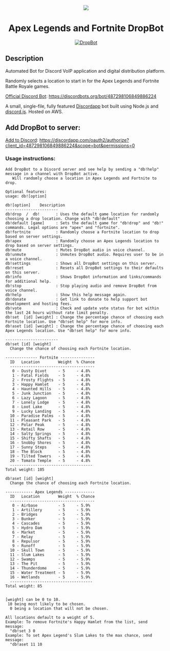 
<p align="center"><img src="https://images.discordapp.net/avatars/487298106849886224/3a7aecf76365ae6df789ff9486a32d47.png"></p>
<h1 align="center">Apex Legends and Fortnite DropBot</h1>

<p align="center">
  <a href="https://discordbots.org/bot/487298106849886224" >
    <img src="https://discordbots.org/api/widget/487298106849886224.svg" alt="DropBot" />
  </a>
</p>

## Description
Automated Bot for Discord VoIP application and digital distribution platform. 

Randomly selects a location to start in for the Apex Legends and Fortnite Battle Royale games.

[Official Discord Bot](https://discordbots.org/bot/487298106849886224):
https://discordbots.org/bot/487298106849886224

A small, single-file, fully featured [Discordapp](https://discordapp.com) bot built using Node.js and [discord.js](https://discord.js.org).
Hosted on AWS.

## Add DropBot to server:

[Add to Discord](https://discordapp.com/oauth2/authorize?client_id=487298106849886224&scope=bot&permissions=0):
https://discordapp.com/oauth2/authorize?client_id=487298106849886224&scope=bot&permissions=0

### Usage instructions:
```
Add DropBot to a Discord server and see help by sending a "db!help" message in a channel with DropBot active.
   Will randomly choose a location in Apex Legends and Fortnite to drop.
   
Optional features:
usage: db![option]

db![option]    Description
-----------------------
db!drop  /  db!       : Uses the default game location for randomly choosing a drop location. Change with "db!default"
db!default [game]     : Sets the default game for "db!drop" and "db!" commands. Legal options are "apex" and "fortnite".
db!fortnite           : Randomly choose a Fortnite location to drop based on server settings.
db!apex               : Randomly choose an Apex Legends location to drop based on server settings.
db!mute               : Mutes DropBot audio in voice channel.
db!unmute             : Unmutes DropBot audio. Requires user to be in a voice channel.
db!settings           : Shows all DropBot settings on this server.
db!reset              : Resets all DropBot settings to their defaults on this server.
db!info               : Shows DropBot information and links/commands for additional help.
db!stop               : Stop playing audio and remove DropBot from voice channel.
db!help               : Show this help message again.
db!donate             : Get link to donate to help support bot development and hosting fees.
db!vote               : Check and update vote status for bot within the last 24 hours without rate limit penalty.
db!set  [id] [weight] : Change the percentage chance of choosing each Fortnite location. Use "db!set help" for more info.
db!aset [id] [weight] : Change the percentage chance of choosing each Apex Legends location. Use "db!set help" for more info.

-----------------------
db!set [id] [weight]
  Change the chance of choosing each Fortnite location.

-------------- Fortnite ---------------
  ID   Location        Weight  % Chance
  -------------------------------------
   0 - Dusty Divot     - 5     - 4.8%
   1 - Fatal Fields    - 5     - 4.8%
   2 - Frosty Flights  - 5     - 4.8%
   3 - Happy Hamlet    - 5     - 4.8%
   4 - Haunted Hills   - 5     - 4.8%
   5 - Junk Junction   - 5     - 4.8%
   6 - Lazy Lagoon     - 5     - 4.8%
   7 - Lonely Lodge    - 5     - 4.8%
   8 - Loot Lake       - 5     - 4.8%
   9 - Lucky Landing   - 5     - 4.8%
  10 - Paradise Palms  - 5     - 4.8%
  11 - Pleasant Park   - 5     - 4.8%
  12 - Polar Peak      - 5     - 4.8%
  13 - Retail Row      - 5     - 4.8%
  14 - Salty Springs   - 5     - 4.8%
  15 - Shifty Shafts   - 5     - 4.8%
  16 - Snobby Shores   - 5     - 4.8%
  17 - Sunny Steps     - 5     - 4.8%
  18 - The Block       - 5     - 4.8%
  19 - Tilted Towers   - 5     - 4.8%
  20 - Tomato Temple   - 5     - 4.8%
  ------------------------------------
Total weight: 105

db!aset [id] [weight]
  Change the chance of choosing each Fortnite location.

------------ Apex Legends -------------
  ID   Location        Weight  % Chance
  -------------------------------------
   0 - Airbase         - 5     - 5.9%
   1 - Artillery       - 5     - 5.9%
   2 - Bridges         - 5     - 5.9%
   3 - Bunker          - 5     - 5.9%
   4 - Cascades        - 5     - 5.9%
   5 - Hydro Dam       - 5     - 5.9%
   6 - Market          - 5     - 5.9%
   7 - Relay           - 5     - 5.9%
   8 - Repulsor        - 5     - 5.9%
   9 - Runoff          - 5     - 5.9%
  10 - Skull Town      - 5     - 5.9%
  11 - Slum Lakes      - 5     - 5.9%
  12 - Swamps          - 5     - 5.9%
  13 - The Pit         - 5     - 5.9%
  14 - Thunderdome     - 5     - 5.9%
  15 - Water Treatment - 5     - 5.9%
  16 - Wetlands        - 5     - 5.9%
  ------------------------------------
Total weight: 85


[weight] can be 0 to 10.
 10 being most likely to be chosen.
  0 being a location that will not be chosen.

All locations default to a weight of 5.
Example: To remove Fortnite's Happy Hamlet from the list, send message:
  "db!set 3 0
Example: To set Apex Legend's Slum Lakes to the max chance, send message:
  "db!aset 11 10
  ```
  

